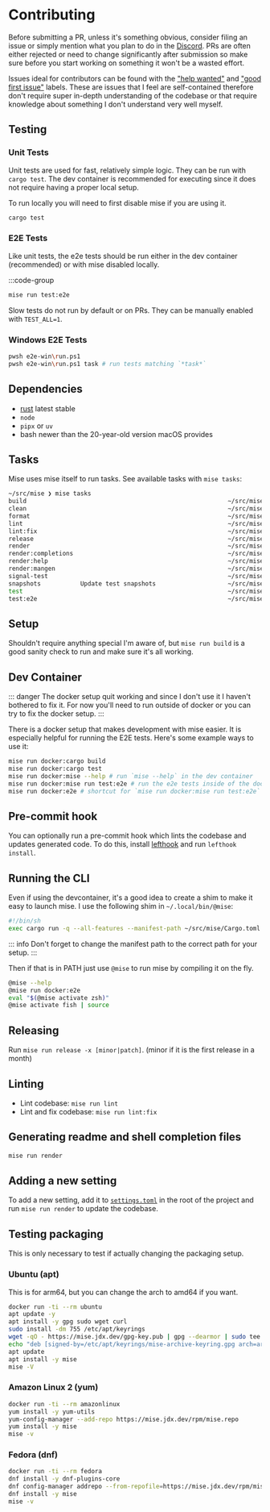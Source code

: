 # Contributing

Before submitting a PR, unless it's something obvious, consider filing an issue or simply mention what you plan to do in the [Discord](https://discord.gg/UBa7pJUN7Z).
PRs are often either rejected or need to change significantly after submission so make sure before you start working on something it won't be a wasted effort.

Issues ideal for contributors can be found with the ["help wanted"](https://github.com/jdx/mise/issues?q=is%3Aissue+is%3Aopen+label%3A%22help+wanted%22) and ["good first issue"](https://github.com/jdx/mise/issues?q=is%3Aissue%20state%3Aopen%20label%3A%22good%20first%20issue%22) labels. These are issues that I feel are self-contained therefore don't require super in-depth understanding of the codebase or that require knowledge about something I don't understand very well myself.

## Testing

### Unit Tests

Unit tests are used for fast, relatively simple logic. They can be run with `cargo test`. The dev container is recommended
for executing since it does not require having a proper local setup.

To run locally you will need to first disable mise if you are using it.

```sh [local]
cargo test
```

### E2E Tests

Like unit tests, the e2e tests should be run either in the dev container (recommended) or with mise disabled locally.

:::code-group

```sh [local]
mise run test:e2e
```

Slow tests do not run by default or on PRs. They can be manually enabled with `TEST_ALL=1`.

### Windows E2E Tests

```sh
pwsh e2e-win\run.ps1
pwsh e2e-win\run.ps1 task # run tests matching `*task*`
```

## Dependencies

- [rust](https://www.rust-lang.org/) latest stable
- `node`
- `pipx` or `uv`
- bash newer than the 20-year-old version macOS provides

## Tasks

Mise uses mise itself to run tasks. See available tasks with `mise tasks`:

```sh
~/src/mise ❯ mise tasks
build                                                        ~/src/mise/.mise.toml
clean                                                        ~/src/mise/.mise.toml
format                                                       ~/src/mise/.mise.toml
lint                                                         ~/src/mise/.mise/config.toml
lint:fix                                                     ~/src/mise/.mise.toml
release                                                      ~/src/mise/.mise.toml
render                                                       ~/src/mise/.mise.toml
render:completions                                           ~/src/mise/.mise.toml
render:help                                                  ~/src/mise/.mise.toml
render:mangen                                                ~/src/mise/.mise.toml
signal-test                                                  ~/src/mise/.mise.toml
snapshots           Update test snapshots                    ~/src/mise/.mise.toml
test                                                         ~/src/mise/.mise.toml
test:e2e                                                     ~/src/mise/.mise.toml
```

## Setup

Shouldn't require anything special I'm aware of, but `mise run build` is a good sanity check to run and make sure it's all working.

## Dev Container

::: danger
The docker setup quit working and since I don't use it I haven't bothered to fix it. For now you'll need to run outside of
docker or you can try to fix the docker setup.
:::

There is a docker setup that makes development with mise easier. It is especially helpful for running the E2E tests.
Here's some example ways to use it:

```sh
mise run docker:cargo build
mise run docker:cargo test
mise run docker:mise --help # run `mise --help` in the dev container
mise run docker:mise run test:e2e # run the e2e tests inside of the docker container
mise run docker:e2e # shortcut for `mise run docker:mise run test:e2e`
```

## Pre-commit hook

You can optionally run a pre-commit hook which lints the codebase and updates generated code.
To do this, install [lefthook](https://github.com/evilmartians/lefthook) and run `lefthook install`.

## Running the CLI

Even if using the devcontainer, it's a good idea to create a shim to make it easy to launch mise. I use the following shim
in `~/.local/bin/@mise`:

```sh
#!/bin/sh
exec cargo run -q --all-features --manifest-path ~/src/mise/Cargo.toml -- "$@"
```

::: info
Don't forget to change the manifest path to the correct path for your setup.
:::

Then if that is in PATH just use `@mise` to run mise by compiling it on the fly.

```sh
@mise --help
@mise run docker:e2e
eval "$(@mise activate zsh)"
@mise activate fish | source
```

## Releasing

Run `mise run release -x [minor|patch]`. (minor if it is the first release in a month)

## Linting

- Lint codebase: `mise run lint`
- Lint and fix codebase: `mise run lint:fix`

## Generating readme and shell completion files

```sh
mise run render
```

## Adding a new setting

To add a new setting, add it to [`settings.toml`](https://github.com/jdx/mise/blob/main/settings.toml) in the root of the project and run `mise run render` to update the codebase.

## Testing packaging

This is only necessary to test if actually changing the packaging setup.

### Ubuntu (apt)

This is for arm64, but you can change the arch to amd64 if you want.

```sh
docker run -ti --rm ubuntu
apt update -y
apt install -y gpg sudo wget curl
sudo install -dm 755 /etc/apt/keyrings
wget -qO - https://mise.jdx.dev/gpg-key.pub | gpg --dearmor | sudo tee /etc/apt/keyrings/mise-archive-keyring.gpg 1> /dev/null
echo "deb [signed-by=/etc/apt/keyrings/mise-archive-keyring.gpg arch=arm64] https://mise.jdx.dev/deb stable main" | sudo tee /etc/apt/sources.list.d/mise.list
apt update
apt install -y mise
mise -V
```

### Amazon Linux 2 (yum)

```sh
docker run -ti --rm amazonlinux
yum install -y yum-utils
yum-config-manager --add-repo https://mise.jdx.dev/rpm/mise.repo
yum install -y mise
mise -v
```

### Fedora (dnf)

```sh
docker run -ti --rm fedora
dnf install -y dnf-plugins-core
dnf config-manager addrepo --from-repofile=https://mise.jdx.dev/rpm/mise.repo
dnf install -y mise
mise -v
```
